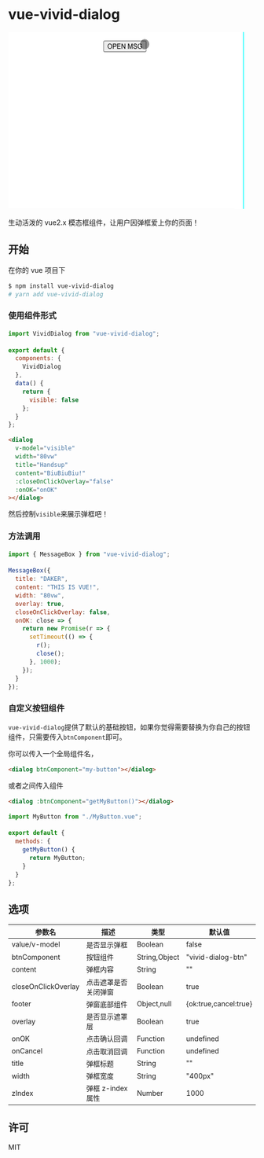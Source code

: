 # vue-vivid-dialog

![demo](./static/vivid-dialog-example.gif)

生动活泼的 vue2.x 模态框组件，让用户因弹框爱上你的页面！

## 开始

在你的 vue 项目下

```sh
$ npm install vue-vivid-dialog
# yarn add vue-vivid-dialog
```

### 使用组件形式

```js
import VividDialog from "vue-vivid-dialog";

export default {
  components: {
    VividDialog
  },
  data() {
    return {
      visible: false
    };
  }
};
```

```html
<dialog
  v-model="visible"
  width="80vw"
  title="Handsup"
  content="BiuBiuBiu!"
  :closeOnClickOverlay="false"
  :onOK="onOK"
></dialog>
```

然后控制`visible`来展示弹框吧！

### 方法调用

```js
import { MessageBox } from "vue-vivid-dialog";

MessageBox({
  title: "DAKER",
  content: "THIS IS VUE!",
  width: "80vw",
  overlay: true,
  closeOnClickOverlay: false,
  onOK: close => {
    return new Promise(r => {
      setTimeout(() => {
        r();
        close();
      }, 1000);
    });
  }
});
```

### 自定义按钮组件

`vue-vivid-dialog`提供了默认的基础按钮，如果你觉得需要替换为你自己的按钮组件，只需要传入`btnComponent`即可。

你可以传入一个全局组件名，

```html
<dialog btnComponent="my-button"></dialog>
```

或者之间传入组件

```html
<dialog :btnComponent="getMyButton()"></dialog>
```

```js
import MyButton from "./MyButton.vue";

export default {
  methods: {
    getMyButton() {
      return MyButton;
    }
  }
};
```

## 选项

| 参数名              | 描述                 | 类型          | 默认值                |
| ------------------- | -------------------- | ------------- | --------------------- |
| value/v-model       | 是否显示弹框         | Boolean       | false                 |
| btnComponent        | 按钮组件             | String,Object | "vivid-dialog-btn"    |
| content             | 弹框内容             | String        | ""                    |
| closeOnClickOverlay | 点击遮罩是否关闭弹窗 | Boolean       | true                  |
| footer              | 弹窗底部组件         | Object,null   | {ok:true,cancel:true} |
| overlay             | 是否显示遮罩层       | Boolean       | true                  |
| onOK                | 点击确认回调         | Function      | undefined             |
| onCancel            | 点击取消回调         | Function      | undefined             |
| title               | 弹框标题             | String        | ""                    |
| width               | 弹框宽度             | String        | "400px"               |
| zIndex              | 弹框 z-index 属性    | Number        | 1000                  |

## 许可

MIT
